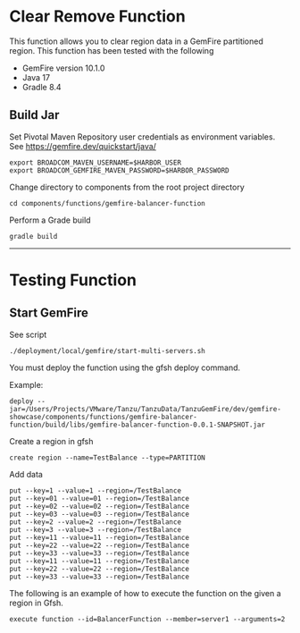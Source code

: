 # Clear Remove Function


This function allows you to clear region data in a GemFire partitioned region.
This function has been tested with the following

- GemFire version 10.1.0 
- Java 17
- Gradle 8.4

## Build Jar

Set Pivotal Maven Repository user credentials as environment variables.
See https://gemfire.dev/quickstart/java/

```shell
export BROADCOM_MAVEN_USERNAME=$HARBOR_USER
export BROADCOM_GEMFIRE_MAVEN_PASSWORD=$HARBOR_PASSWORD
```

Change directory to components from the root project directory

```shell
cd components/functions/gemfire-balancer-function
```

Perform a Grade build

```shell
gradle build 
```

-------------------
# Testing Function

## Start GemFire

See script 
```shell
./deployment/local/gemfire/start-multi-servers.sh
```

You must deploy the function using the gfsh deploy command.

Example:

```shell
deploy --jar=/Users/Projects/VMware/Tanzu/TanzuData/TanzuGemFire/dev/gemfire-showcase/components/functions/gemfire-balancer-function/build/libs/gemfire-balancer-function-0.0.1-SNAPSHOT.jar
```

Create a region in gfsh

```shell
create region --name=TestBalance --type=PARTITION
```

Add data

```shell
put --key=1 --value=1 --region=/TestBalance
put --key=01 --value=01 --region=/TestBalance
put --key=02 --value=02 --region=/TestBalance
put --key=03 --value=03 --region=/TestBalance
put --key=2 --value=2 --region=/TestBalance
put --key=3 --value=3 --region=/TestBalance
put --key=11 --value=11 --region=/TestBalance
put --key=22 --value=22 --region=/TestBalance
put --key=33 --value=33 --region=/TestBalance
put --key=11 --value=11 --region=/TestBalance
put --key=22 --value=22 --region=/TestBalance
put --key=33 --value=33 --region=/TestBalance
```


The following is an example of how to execute the function on the given a region in Gfsh.

```shell
execute function --id=BalancerFunction --member=server1 --arguments=2
```

